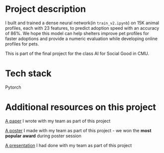 # Project description

I built and trained a dense neural network(in `train_v2.ipynb`) on 15K animal profiles, each with 23 features, to predict adoption speed with an accuracy of 86%. We hope this model can help shelters improve pet profiles for faster adoptions and provide a numeric evaluation while developing online profiles for pets. 

This is part of the final project for the class AI for Social Good in CMU.

# Tech stack

Pytorch

# Additional resources on this project
[A paper](https://drive.google.com/file/d/1vL5rwdDraDe8Hc7mhgvdrehY8HNzSUi8/view?usp=sharing) I wrote with my team as part of this project

[A poster](https://drive.google.com/file/d/1c2xR2JVAGnnZM52Oe4K56VlEBiaotbEN/view?usp=sharing) I made with my team as part of this project - we won the **most popular award** during poster session

[A presentation](https://drive.google.com/file/d/1FbsLnD0YxUlgrlWrOYJDR8yveN-Ix4Qd/view?usp=sharing) I had done with my team as part of this project
